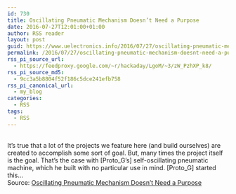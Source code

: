 ```yaml
---
id: 730
title: Oscillating Pneumatic Mechanism Doesn’t Need a Purpose
date: 2016-07-27T12:01:00+01:00
author: RSS reader
layout: post
guid: https://www.uelectronics.info/2016/07/27/oscillating-pneumatic-mechanism-doesnt-need-a-purpose/
permalink: /2016/07/27/oscillating-pneumatic-mechanism-doesnt-need-a-purpose/
rss_pi_source_url:
  - https://feedproxy.google.com/~r/hackaday/LgoM/~3/zW_PzhXP_k8/
rss_pi_source_md5:
  - 9cc3a5b8804f52f186c5dce241efb758
rss_pi_canonical_url:
  - my_blog
categories:
  - RSS
tags:
  - RSS
---
```

&#013;  
It’s true that a lot of the projects we feature here (and build ourselves) are created to accomplish some sort of goal. But, many times the project itself is the goal. That’s the case with [Proto\_G’s] self-oscillating pneumatic machine, which he built with no particular use in mind. [Proto\_G] started this…&#013;  
Source: <a href="https://feedproxy.google.com/~r/hackaday/LgoM/~3/zW_PzhXP_k8/" target="_blank">Oscillating Pneumatic Mechanism Doesn’t Need a Purpose</a>
